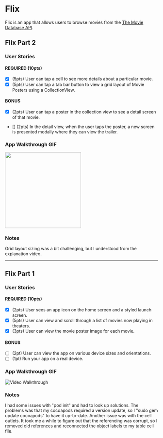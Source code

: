 # Flix

Flix is an app that allows users to browse movies from the [The Movie Database API](http://docs.themoviedb.apiary.io/#).

## Flix Part 2

### User Stories

#### REQUIRED (10pts)
- [x] (5pts) User can tap a cell to see more details about a particular movie.
- [x] (5pts) User can tap a tab bar button to view a grid layout of Movie Posters using a CollectionView.

#### BONUS
- [x] (2pts) User can tap a poster in the collection view to see a detail screen of that movie.
- [] (2pts) In the detail view, when the user taps the poster, a new screen is presented modally where they can view the trailer.

### App Walkthrough GIF

<img src="http://g.recordit.co/6OuECMI3WV.gif" width=250><br>

### Notes
Grid layout sizing was a bit challenging, but I understood from the explanation video.

---

## Flix Part 1

### User Stories

#### REQUIRED (10pts)
- [x] (2pts) User sees an app icon on the home screen and a styled launch screen.
- [x] (5pts) User can view and scroll through a list of movies now playing in theaters.
- [x] (3pts) User can view the movie poster image for each movie.

#### BONUS
- [ ] (2pt) User can view the app on various device sizes and orientations.
- [ ] (1pt) Run your app on a real device.

### App Walkthrough GIF

<img src='http://g.recordit.co/oNcudqxpG8.gif' title='Video Walkthrough' width='' alt='Video Walkthrough' />

### Notes
I had some issues with "pod init" and had to look up solutions. The problems was that my cocoapods required a version update, so I "sudo gem update cocoapods" to have it up-to-date. Another issue was with the cell outlets. It took me a while to figure out that the referencing was corrupt, so I removed old references and reconnected the object labels to my table cell file.

